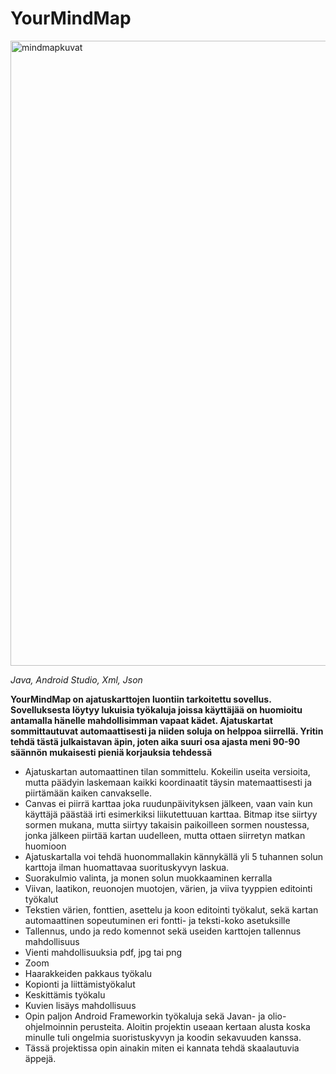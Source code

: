 # YourMindMap
<img width="1000" alt="mindmapkuvat" src="https://user-images.githubusercontent.com/117892331/225334535-7bde7267-faad-462e-b74a-196fc8fd7286.png">

*Java, Android Studio, Xml, Json*

**YourMindMap on ajatuskarttojen luontiin tarkoitettu sovellus. Sovelluksesta löytyy lukuisia työkaluja joissa käyttäjää on huomioitu antamalla hänelle mahdollisimman vapaat kädet. Ajatuskartat sommittautuvat automaattisesti ja niiden soluja on helppoa siirrellä. Yritin tehdä tästä julkaistavan äpin, joten aika suuri osa ajasta meni 90-90 säännön mukaisesti pieniä korjauksia tehdessä**

- Ajatuskartan automaattinen tilan sommittelu. Kokeilin useita versioita, mutta päädyin laskemaan kaikki koordinaatit täysin matemaattisesti ja piirtämään kaiken canvakselle.
- Canvas ei piirrä karttaa joka ruudunpäivityksen jälkeen, vaan vain kun käyttäjä päästää irti esimerkiksi liikutettuuan karttaa. Bitmap itse siirtyy sormen mukana, mutta siirtyy takaisin paikoilleen sormen noustessa, jonka jälkeen piirtää kartan uudelleen, mutta ottaen siirretyn matkan huomioon
- Ajatuskartalla voi tehdä huonommallakin kännykällä yli 5 tuhannen solun karttoja ilman huomattavaa suorituskyvyn laskua.
- Suorakulmio valinta, ja monen solun muokkaaminen kerralla
- Viivan, laatikon, reuonojen muotojen, värien, ja viiva tyyppien editointi työkalut
- Tekstien värien, fonttien, asettelu ja koon editointi työkalut, sekä kartan automaattinen sopeutuminen eri fontti- ja teksti-koko asetuksille
- Tallennus, undo ja redo komennot sekä useiden karttojen tallennus mahdollisuus
- Vienti mahdollisuuksia pdf, jpg tai png
- Zoom
- Haarakkeiden pakkaus työkalu
- Kopionti ja liittämistyökalut
- Keskittämis työkalu
- Kuvien lisäys mahdollisuus
- Opin paljon Android Frameworkin työkaluja sekä Javan- ja olio-ohjelmoinnin perusteita. Aloitin projektin useaan kertaan alusta koska minulle tuli ongelmia suoristuskyvyn ja koodin sekavuuden kanssa. 
- Tässä projektissa opin ainakin miten ei kannata tehdä skaalautuvia äppejä.
